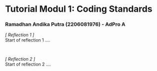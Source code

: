 # Tutorial Modul 1: Coding Standards
### Ramadhan Andika Putra (2206081976) - AdPro A <br>

*[ Reflection 1 ]*<br>
Start of reflection 1 ....

<br>


*[ Reflection 2 ]*<br>
Start of reflection 2 ....